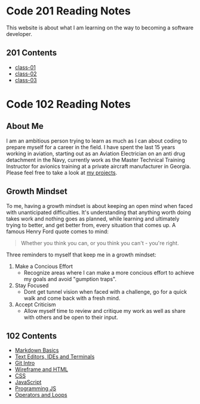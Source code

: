 # Code 201 Reading Notes

This website is about what I am learning on the way to becoming a software developer. 

## 201 Contents
* [class-01](https://dustinhall.github.io/reading-notes/class-01)
* [class-02](http://dustinhall.github.io/reading-notes/class-02)
* [class-03](http://dustinhall.github.io/reading-notes/class-03)

# Code 102 Reading Notes

## About Me 

I am an ambitious person trying to learn as much as I can about coding to prepare myself for a career in the field. I have spent the last 15 years working in aviation, starting out as an Aviation Electrician on an anti drug detachment in the Navy, currently work as the Master Technical Training Instructor for avionics training at a private aircraft manufacturer in Georgia. Please feel free to take a look at [my projects](https://github.com/DustinHall?tab=projects).

## Growth Mindset 

To me, having a growth mindset is about keeping an open mind when faced with unanticipated difficulties. It's understanding that anything worth doing takes work and nothing goes as planned, while learning and ultimately trying to better, and get better from, every situation that comes up. A famous Henry Ford quote comes to mind:
> Whether you think you can, or you think you can't - you're right. 

Three reminders to myself that keep me in a growth mindset:
 1. Make a Concious Effort
    - Recognize areas where I can make a more concious effort to achieve my goals and avoid "gumption traps".   
 2. Stay Focused
    - Dont get tunnel vision when faced with a challenge, go for a quick walk and come back with a fresh mind.  
 3. Accept Criticism 
    - Allow myself time to review and critique my work as well as share with others and be open to their input.

##  102 Contents 
* [Markdown Basics](https://dustinhall.github.io/reading-notes/markdown)
* [Text Editors, IDEs and Terminals](https://dustinhall.github.io/reading-notes/text-editor)
* [Git Intro](https://dustinhall.github.io/reading-notes/git-intro)
* [Wireframe and HTML](https://dustinhall.github.io/reading-notes/wireframe-html)
* [CSS](https://dustinhall.github.io/reading-notes/css)
* [JavaScript](https://dustinhall.github.io/reading-notes/javascript)
* [Programming JS](https://dustinhall.github.io/reading-notes/programming-with-javascript)
* [Operators and Loops](http://dustinhall.github.io/reading-notes/operators-loops) 
